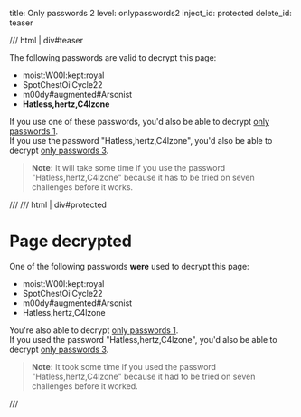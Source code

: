 title: Only passwords 2
level: onlypasswords2
inject_id: protected
delete_id: teaser

/// html | div#teaser

The following passwords are valid to decrypt this page:

  - moist:W00l:kept:royal
  - SpotChestOilCycle22
  - m00dy#augmented#Arsonist
  - **Hatless,hertz,C4lzone**

If you use one of these passwords, you'd also be able to decrypt [only passwords 1](onlypasswords1.md).  
If you use the password "Hatless,hertz,C4lzone", you'd also be able to decrypt [only passwords 3](onlypasswords3.md).

> **Note:** It will take some time if you use the password "Hatless,hertz,C4lzone"
> because it has to be tried on seven challenges before it works.

///
/// html | div#protected

<h1>Page decrypted</h1>

One of the following passwords **were** used to decrypt this page:

  - moist:W00l:kept:royal
  - SpotChestOilCycle22
  - m00dy#augmented#Arsonist
  - Hatless,hertz,C4lzone

You're also able to decrypt [only passwords 1](onlypasswords1.md).  
If you used the password "Hatless,hertz,C4lzone", you'd also be able to decrypt [only passwords 3](onlypasswords3.md).

> **Note:** It took some time if you used the password "Hatless,hertz,C4lzone"
> because it had to be tried on seven challenges before it worked.

<script id="autostart">
const ctheme = 'css/w3-theme-44bb4f-mono';
document.getElementById('theme-auto').href = base_url + '/' + ctheme + '.css';
document.getElementById('theme-light').href = base_url + '/' + ctheme + '-light.css';
document.getElementById('theme-dark').href = base_url + '/' + ctheme + '-dark.css';
</script>
///